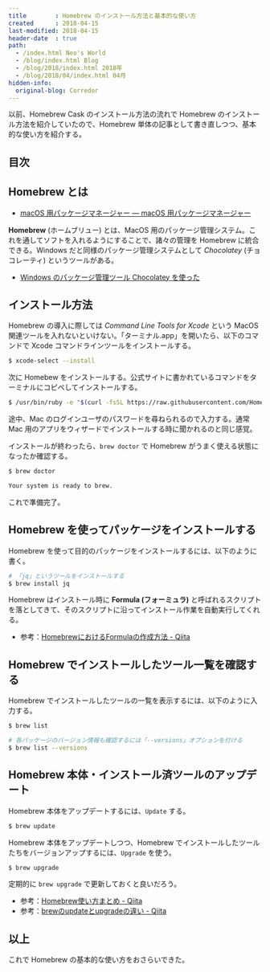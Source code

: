 ```yaml
---
title        : Homebrew のインストール方法と基本的な使い方
created      : 2018-04-15
last-modified: 2018-04-15
header-date  : true
path:
  - /index.html Neo's World
  - /blog/index.html Blog
  - /blog/2018/index.html 2018年
  - /blog/2018/04/index.html 04月
hidden-info:
  original-blog: Corredor
---
```


以前、Homebrew Cask のインストール方法の流れで Homebrew のインストール方法を紹介していたので、Homebrew 単体の記事として書き直しつつ、基本的な使い方を紹介する。

## 目次

## Homebrew とは

- [macOS 用パッケージマネージャー — macOS 用パッケージマネージャー](http://brew.sh/index_ja.html)

__Homebrew__ (ホームブリュー) とは、MacOS 用のパッケージ管理システム。これを通してソフトを入れるようにすることで、諸々の管理を Homebrew に統合できる。Windows だと同様のパッケージ管理システムとして _Chocolatey_ (チョコレーティ) というツールがある。

- [Windows のパッケージ管理ツール Chocolatey を使った](/blog/2017/08/27-01.html)

## インストール方法

Homebrew の導入に際しては _Command Line Tools for Xcode_ という MacOS 関連ツールを入れないといけない。「ターミナル.app」を開いたら、以下のコマンドで Xcode コマンドラインツールをインストールする。

```bash
$ xcode-select --install
```

次に Homebew をインストールする。公式サイトに書かれているコマンドをターミナルにコピペしてインストールする。

```bash
$ /usr/bin/ruby -e "$(curl -fsSL https://raw.githubusercontent.com/Homebrew/install/master/install)"
```

途中、Mac のログインユーザのパスワードを尋ねられるので入力する。通常 Mac 用のアプリをウィザードでインストールする時に聞かれるのと同じ感覚。

インストールが終わったら、`brew doctor` で Homebrew がうまく使える状態になったか確認する。

```bash
$ brew doctor

Your system is ready to brew.
```

これで準備完了。

## Homebrew を使ってパッケージをインストールする

Homebrew を使って目的のパッケージをインストールするには、以下のように書く。

```bash
# 「jq」というツールをインストールする
$ brew install jq
```

Homebrew はインストール時に __Formula (フォーミュラ)__ と呼ばれるスクリプトを落としてきて、そのスクリプトに沿ってインストール作業を自動実行してくれる。

- 参考：[HomebrewにおけるFormulaの作成方法 - Qiita](https://qiita.com/wkentaro/items/d4981582e08b134f1e1d)

## Homebrew でインストールしたツール一覧を確認する

Homebrew でインストールしたツールの一覧を表示するには、以下のように入力する。

```bash
$ brew list

# 各パッケージのバージョン情報も確認するには「--versions」オプションを付ける
$ brew list --versions
```

## Homebrew 本体・インストール済ツールのアップデート

Homebrew 本体をアップデートするには、`Update` する。

```bash
$ brew update
```

Homebrew 本体をアップデートしつつ、Homebrew でインストールしたツールたちをバージョンアップするには、`Upgrade` を使う。

```bash
$ brew upgrade
```

定期的に `brew upgrade` で更新しておくと良いだろう。

- 参考：[Homebrew使い方まとめ - Qiita](https://qiita.com/vintersnow/items/fca0be79cdc28bd2f5e4)
- 参考：[brewのupdateとupgradeの違い - Qiita](https://qiita.com/bgg0u/items/aa71b066a525456550c0)

## 以上

これで Homebrew の基本的な使い方をおさらいできた。
